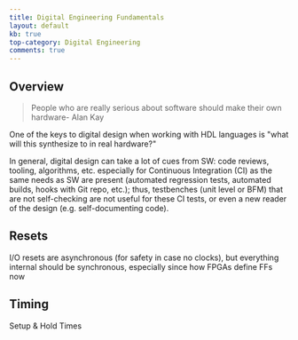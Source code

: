 ```yaml
---
title: Digital Engineering Fundamentals
layout: default
kb: true
top-category: Digital Engineering
comments: true
---
```


## Overview

> People who are really serious about software should make their own hardware- Alan Kay

One of the keys to digital design when working with HDL languages is "what will this synthesize to in real hardware?"

In general, digital design can take a lot of cues from SW: code reviews, tooling, algorithms, etc. especially for Continuous Integration (CI) as the same needs as SW are present (automated regression tests, automated builds, hooks with Git repo, etc.); thus, testbenches (unit level or BFM) that are not self-checking are not useful for these CI tests, or even a new reader of the design (e.g. self-documenting code).

## Resets

I/O resets are asynchronous (for safety in case no clocks), but everything internal should be synchronous, especially since how FPGAs define FFs now

## Timing

Setup & Hold Times
